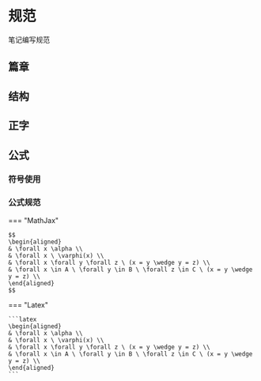 # 规范

笔记编写规范

## 篇章

## 结构

## 正字

## 公式
### 符号使用

### 公式规范

=== "MathJax"

    $$
    \begin{aligned}
    & \forall x \alpha \\
    & \forall x \ \varphi(x) \\
    & \forall x \forall y \forall z \ (x = y \wedge y = z) \\
    & \forall x \in A \ \forall y \in B \ \forall z \in C \ (x = y \wedge y = z) \\
    \end{aligned}
    $$

=== "Latex"

    ```latex
    \begin{aligned}
    & \forall x \alpha \\
    & \forall x \ \varphi(x) \\
    & \forall x \forall y \forall z \ (x = y \wedge y = z) \\
    & \forall x \in A \ \forall y \in B \ \forall z \in C \ (x = y \wedge y = z) \\
    \end{aligned}
    ```
